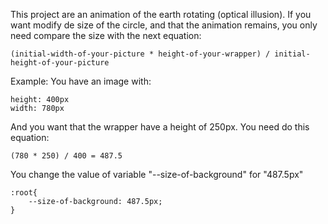 This project are an animation of the earth rotating (optical illusion).
If you want modify de size of the circle, and that the animation remains, you only need compare the size with the next equation:

    (initial-width-of-your-picture * height-of-your-wrapper) / initial-height-of-your-picture

Example:
You have an image with:

    height: 400px
    width: 780px

And you want that the wrapper have a height of 250px. You need do this equation:

    (780 * 250) / 400 = 487.5

You change the value of variable "--size-of-background" for "487.5px"

    :root{
        --size-of-background: 487.5px;
    }